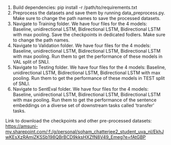 1. Build dependencies: pip install -r /path/to/requirements.txt
2. Preprocess the datasets and save them by running data_preprocess.py. Make sure to change the path names to save the processed datasets.
3. Navigate to Training folder. We have four files for the 4 models: Baseline, unidirectional LSTM, Bidirectional LSTM, Bidirectional LSTM with max pooling. Save the checkpoints in dedicated fodlers. Make sure to change the path names.
4.  Navigate to Validation folder. We have four files for the 4 models: Baseline, unidirectional LSTM, Bidirectional LSTM, Bidirectional LSTM with max pooling. Run them to get the performance of these models in VAL split of SNLI.
5.  Navigate to Testing folder. We have four files for the 4 models: Baseline, unidirectional LSTM, Bidirectional LSTM, Bidirectional LSTM with max pooling. Run them to get the performance of these models in TEST split of SNLI.
6.  Navigate to SentEval folder. We have four files for the 4 models: Baseline, unidirectional LSTM, Bidirectional LSTM, Bidirectional LSTM with max pooling. Run them to get the performance of the sentence embeddings on a diverse set of downstream tasks called ‘transfer’ tasks.


Link to download the checkpoints and other pre-processed datasets: 
https://amsuni-my.sharepoint.com/:f:/g/personal/soham_chatterjee2_student_uva_nl/EkhJwKEsXzRAmiZKSSb198QBrBCD9kksHXZfN8V49_Emeg?e=fAtGBP
